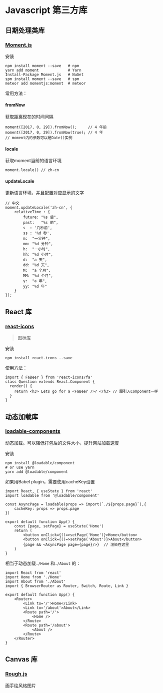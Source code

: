 # Javascript 第三方库

## 日期处理类库

### [Moment.js](http://momentjs.cn/)

安装

```
npm install moment --save   # npm
yarn add moment             # Yarn
Install-Package Moment.js   # NuGet
spm install moment --save   # spm
meteor add momentjs:moment  # meteor
```

常用方法：

#### fromNow

获取距离现在的时间间隔

```
moment([2017, 0, 29]).fromNow();     // 4 年前
moment([2017, 0, 29]).fromNow(true); // 4 年
// moment内的参数可以是Date()实例
```

#### locale

获取moment当前的语言环境

```
moment.locale()	// zh-cn
```

#### updateLocale

更新语言环境，并且配置对应显示的文字

```
// 中文
moment.updateLocale('zh-cn', {
    relativeTime : {
        future: "%s 后",
        past:   "%s 前",
        s  : '几秒前',
        ss : '%d 秒',
        m:  "一分钟",
        mm: "%d 分钟",
        h:  "一小时",
        hh: "%d 小时",
        d:  "a 天",
        dd: "%d 天",
        M:  "a 个月",
        MM: "%d 个月",
        y:  "a 年",
        yy: "%d 年"
    }
});
```



## React 库

### [react-icons](https://react-icons.github.io/react-icons)

> 图标库

安装

```
npm install react-icons --save
```

使用方法：

```react
import { FaBeer } from 'react-icons/fa'
class Question extends React.Component {
  render() {
    return <h3> Lets go for a <FaBeer />? </h3>	// 跟引入Component一样
  }
}
```



## 动态加载库

### [loadable-components](https://loadable-components.com/) 

动态加载。可以降低打包后的文件大小，提升网站加载速度

安装

```
npm install @loadable/component
# or use yarn
yarn add @loadable/component
```

如果用Babel plugin，需要使用cacheKey设置

```react
import React, { useState } from 'react'
import loadable from '@loadable/component'

const AsyncPage = loadable(props => import(`./${props.page}`),{
    cacheKey: props => props.page
})

export default function App() {
    const {page, setPage} = useState('Home')
    return (
    	<button onClick={()=>setPage('Home')}>Home</button>
    	<button onClick={()=>setPage('About')}>About</button>
        {page && <AsyncPage page={page}/>}	// 渲染在这里
    )
}
```

相当于动态加载`./Home` 和`./About` 的：

```react
import React from 'react'
import Home from './Home'
import About from './About'
import { BrowserRouter as Router, Switch, Route, Link }

export default function App() {
    <Router>
    	<Link to='/'>Home</Link>
    	<Link to='/about'>About</Link>
        <Route path='/'>
        	<Home /> 
        </Route>
        <Route path='/about'>
        	<About />
        </Route>
    </Router>
}
```



## Canvas 库

### [Rough.js](https://roughjs.com/)

画手绘风格图片